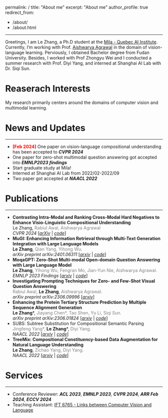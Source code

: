 permalink: /
title: "About me"
excerpt: "About me"
author_profile: true
redirect_from: 

  - /about/
  - /about.html

---

Greetings, I am Le Zhang, a Ph.D student at the [Mila - Quebec AI Institute](https://mila.quebec/en/person/le-zhang/).  Currently, I’m working with Prof. [Aishwarya Agrawal](https://www.iro.umontreal.ca/~agrawal/) in the domain of vision-language learning. Perviously, I obtained Bachelor degree from Fudan University. Besides, I worked with Prof Zhongyu Wei and I conducted a summer research with Prof. Diyi Yang, and interned at Shanghai AI Lab with Dr. Siqi Sun.

# Reaserach Interests

My research primarily centers around the domains of computer vision and multimodal learning. 

# News and Updates

------

- <font color=red>**[Feb 2024]**</font> One paper on vision-language compositional understanding has been accepted to ***CVPR 2024***
- One paper for zero-shot multimodal question answering got accepted into ***EMNLP2023 findings***
- Start graduate study at Mila!
- Interned at Shanghai AI Lab from 2022/02-2022/09
- Two paper got accepted at ***NAACL 2022*** 

# Publications

------

- **Contrasting Intra-Modal and Ranking Cross-Modal Hard Negatives to Enhance Visio-Linguistic Compositional Understanding**  
  Le Zhang, <span style="color:gray;">Rabiul Awal, Aishwarya Agrawal</span>  
  *CVPR 2024* [[*arXiv*](https://arxiv.org/abs/2306.08832) | [*code*](https://github.com/lezhang7/Enhance-FineGrained)]
- **MuGI: Enhancing Information Retrieval through Multi-Text Generation Integration with Large Language Models**  
  **Le Zhang**, <span style="color:gray;">Qian Yang, Yihong Wu.</span>   
  *arXiv preprint arXiv:2401.06311* [[*arxiv*](https://arxiv.org/abs/2401.06311) | [*code*](https://github.com/lezhang7/Retrieval_MuGI)]
- **MoqaGPT: Zero-Shot Multi-modal Open-domain Question Answering with Large Language Model**  
  **Le Zhang**, <span style="color:gray;">Yihong Wu, Fengran Mo, Jian-Yun Nie, Aishwarya Agrawal.</span>  
   *EMNLP 2023 Findings* [[*arxiv*](https://arxiv.org/abs/2310.13265) | [*code*](https://github.com/lezhang7/MOQAGPT)]
- **Investigating Prompting Techniques for Zero- and Few-Shot Visual Question Answering**  
  <span style="color:gray;">Rabiul Awal,</span> **Le Zhang**, <span style="color:gray;">Aishwarya Agrawal.</span>  
   *arXiv preprint arXiv:2306.09996* [[*arxiv*](https://arxiv.org/abs/2306.09996)]
- **Enhancing the Protein Tertiary Structure Prediction by Multiple Sequence Alignment Generation**  
  **Le Zhang**\*, <span style="color:gray;">Jiayang Chen\*, Tao Shen, Yu Li, Siqi Sun.</span>   
  *arXiv preprint arXiv:2306.01824* [[*arxiv*](https://arxiv.org/abs/2306.01824) | [*code*](https://github.com/lezhang7/MSA-Augmentor)]
- SUBS: Subtree Substitution for Compositional Semantic Parsing  
  <span style="color:gray;">Jingfeng Yang\*,</span> **Le Zhang**\*, <span style="color:gray;">Diyi Yang.</span>   
  *NAACL 2022* [[*arxiv*](https://arxiv.org/abs/2205.01538) | [*code*](https://github.com/SALT-NLP/SUBS)]
- **TreeMix: Compositional Constituency-based Data Augmentation for Natural Language Understanding**  
  **Le Zhang**, <span style="color:gray;">Zichao Yang, Diyi Yang.</span>   
  *NAACL 2022* [[*arxiv*](https://arxiv.org/abs/2205.06153) | [*code*](https://github.com/lezhang7/TreeMix)]

# Services

------

- Conference Reviewer: ***ACL 2023***, ***EMNLP 2023***, ***CVPR 2024***, ***ARR Feb 2024***, ***ECCV 2024***
- Teaching Assistant: [IFT 6765 - Links between Computer Vision and Language](https://sites.google.com/mila.quebec/ift6765-h2024/course-description)